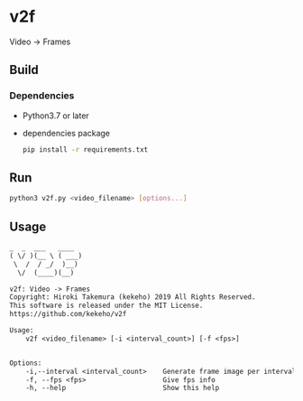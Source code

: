 # v2f

Video -> Frames

## Build

### Dependencies

- Python3.7 or later

- dependencies package  

    ```sh
    pip install -r requirements.txt
    ```

## Run

```sh
python3 v2f.py <video_filename> [options...]
```

## Usage

```txt
_  _  ___   ____ 
( \/ )(__ \ ( ___)
 \  /  / _/  )__) 
  \/  (____)(__)  

v2f: Video -> Frames
Copyright: Hiroki Takemura (kekeho) 2019 All Rights Reserved.
This software is released under the MIT License.
https://github.com/kekeho/v2f

Usage:
    v2f <video_filename> [-i <interval_count>] [-f <fps>]


Options:
    -i,--interval <interval_count>    Generate frame image per interval
    -f, --fps <fps>                   Give fps info
    -h, --help                        Show this help
```
